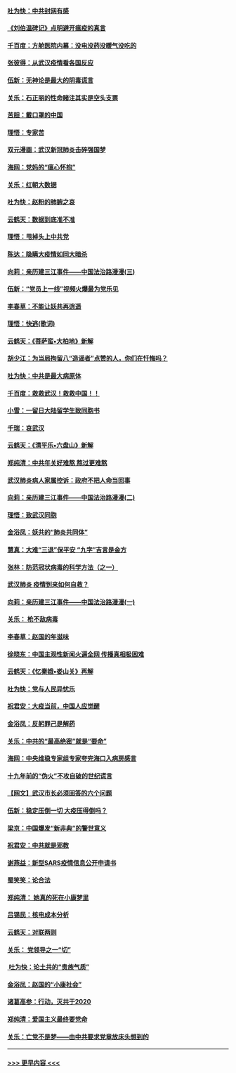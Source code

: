 #### [吐为快：中共封网有感](../pages/nsc993/n11852575.md?t=02081533) 
#### [《刘伯温碑记》点明避开瘟疫的真言](../pages/nsc993/n11852128.md?t=02081533) 
#### [千百度：方舱医院内幕：没电没药没暖气没吃的](../pages/nsc993/n11850211.md?t=02081533) 
#### [张彼得：从武汉疫情看各国反应](../pages/nsc993/n11850102.md?t=02081533) 
#### [伍新：无神论是最大的阴毒谎言](../pages/nsc993/n11846129.md?t=02081533) 
#### [关乐：石正丽的性命赌注其实是空头支票](../pages/nsc993/n11846109.md?t=02081533) 
#### [苦胆：戴口罩的中国](../pages/nsc993/n11845576.md?t=02081533) 
#### [理悟：专家苦](../pages/nsc993/n11845564.md?t=02081533) 
#### [双元漫画：武汉新冠肺炎击碎强国梦](../pages/nsc993/n11843320.md?t=02081533) 
#### [海网：党妈的“瘟心怀抱”](../pages/nsc993/n11840740.md?t=02081533) 
#### [关乐：红朝大数据](../pages/nsc993/n11840675.md?t=02081533) 
#### [吐为快：赵粉的肺腑之哀](../pages/nsc993/n11840618.md?t=02081533) 
#### [云鹤天：数据到底准不准](../pages/nsc993/n11840325.md?t=02081533) 
#### [理悟：甩掉头上中共党](../pages/nsc993/n11838826.md?t=02081533) 
#### [陈达：隐瞒大疫情如同大暗杀](../pages/nsc993/n11838771.md?t=02081533) 
#### [向莉：亲历建三江事件——中国法治路漫漫(三)](../pages/nsc993/n11831825.md?t=02081533) 
#### [伍新：“党员上一线”视频火爆最为党乐见](../pages/nsc993/n11838200.md?t=02081533) 
#### [李春草：不能让妖共再逍遥](../pages/nsc993/n11838102.md?t=02081533) 
#### [理悟：快逃(歌词)](../pages/nsc993/n11838083.md?t=02081533) 
#### [云鹤天：《菩萨蛮▪大柏地》新解](../pages/nsc993/n11838059.md?t=02081533) 
#### [胡少江：为当局拘留八“造谣者”点赞的人，你们在忏悔吗？](../pages/nsc993/n11836801.md?t=02081533) 
#### [吐为快：中共是最大病原体](../pages/nsc993/n11836748.md?t=02081533) 
#### [千百度：救救武汉！救救中国！！](../pages/nsc993/n11836145.md?t=02081533) 
#### [小雪：一留日大陆留学生致同胞书](../pages/nsc993/n11834624.md?t=02081533) 
#### [千瑞：哀武汉](../pages/nsc993/n11833647.md?t=02081533) 
#### [云鹤天：《清平乐▪六盘山》新解](../pages/nsc993/n11833611.md?t=02081533) 
#### [郑纯清：中共年关好难熬 熬过更难熬](../pages/nsc993/n11833489.md?t=02081533) 
#### [武汉肺炎病人家属控诉：政府不把人命当回事](../pages/nsc993/n11833205.md?t=02081533) 
#### [向莉：亲历建三江事件——中国法治路漫漫(二)](../pages/nsc993/n11829102.md?t=02081533) 
#### [理悟：致武汉同胞](../pages/nsc993/n11831522.md?t=02081533) 
#### [金浴凤：妖共的“肺炎共同体”](../pages/nsc993/n11829448.md?t=02081533) 
#### [慧真：大难“三退”保平安 “九字”吉言是金方](../pages/nsc993/n11829501.md?t=02081533) 
#### [张林：防范冠状病毒的科学方法（之一）](../pages/nsc993/n11828618.md?t=02081533) 
#### [武汉肺炎 疫情到来如何自救？](../pages/nsc993/n11827632.md?t=02081533) 
#### [向莉：亲历建三江事件——中国法治路漫漫(一)](../pages/nsc993/n11827190.md?t=02081533) 
#### [关乐： 枪不敌病毒](../pages/nsc993/n11826746.md?t=02081533) 
#### [李春草：赵国的年滋味](../pages/nsc993/n11826321.md?t=02081533) 
#### [徐晓东：中国主观性新闻火遍全网 传播真相极困难](../pages/nsc993/n11826508.md?t=02081533) 
#### [云鹤天：《忆秦娥▪娄山关》再解](../pages/nsc993/n11824682.md?t=02081533) 
#### [吐为快：党与人民异忧乐](../pages/nsc993/n11824660.md?t=02081533) 
#### [祝君安：大疫当前，中国人应觉醒](../pages/nsc993/n11821946.md?t=02081533) 
#### [金浴凤：反躬罪己是解药](../pages/nsc993/n11820280.md?t=02081533) 
#### [关乐：中共的“最高绝密”就是“要命”](../pages/nsc993/n11816946.md?t=02081533) 
#### [海网：中央维稳专家组专家夸完海口入病房感言](../pages/nsc993/n11815138.md?t=02081533) 
#### [十九年前的“伪火”不攻自破的世纪谎言](../pages/nsc993/n11813238.md?t=02081533) 
#### [【网文】武汉市长必须回答的六个问题](../pages/nsc993/n11813848.md?t=02081533) 
#### [伍新：稳定压倒一切 大疫压得倒吗？](../pages/nsc993/n11812634.md?t=02081533) 
#### [梁京：中国爆发“新非典”的警世意义](../pages/nsc993/n11812554.md?t=02081533) 
#### [祝君安：中共就是邪教](../pages/nsc993/n11812431.md?t=02081533) 
#### [谢燕益：新型SARS疫情信息公开申请书](../pages/nsc993/n11808840.md?t=02081533) 
#### [蜀笑笑：论合法](../pages/nsc993/n11808064.md?t=02081533) 
#### [郑纯清： 她真的死在小康梦里](../pages/nsc993/n11806623.md?t=02081533) 
#### [吕锡民：核电成本分析](../pages/nsc993/n11806284.md?t=02081533) 
#### [云鹤天：对联两则](../pages/nsc993/n11805957.md?t=02081533) 
#### [关乐： 党领导之一“切”](../pages/nsc993/n11804505.md?t=02081533) 
#### [ 吐为快：论土共的“贵族气质”](../pages/nsc993/n11804490.md?t=02081533) 
#### [金浴凤：赵国的“小康社会”](../pages/nsc993/n11804452.md?t=02081533) 
#### [诸葛高参：行动，灭共于2020](../pages/nsc993/n11804120.md?t=02081533) 
#### [郑纯清：爱国主义最终要党命](../pages/nsc993/n11802197.md?t=02081533) 
#### [关乐：亡党不是梦——由中共要求党章放床头想到的](../pages/nsc993/n11802156.md?t=02081533) 

----
#### [ >>> 更早内容 <<< ](../indexes/nsc993-earlier.md)
